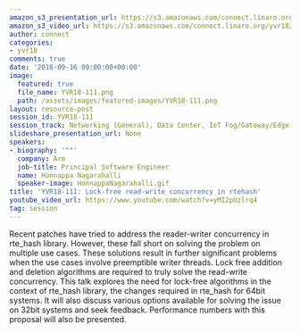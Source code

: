 ```yaml
---
amazon_s3_presentation_url: https://s3.amazonaws.com/connect.linaro.org/yvr18/presentations/yvr18-111.pdf
amazon_s3_video_url: https://s3.amazonaws.com/connect.linaro.org/yvr18/videos/yvr18-111.mp4
author: connect
categories:
- yvr18
comments: true
date: '2018-09-16 09:00:00+00:00'
image:
  featured: true
  file_name: YVR18-111.png
  path: /assets/images/featured-images/YVR18-111.png
layout: resource-post
session_id: YVR18-111
session_track: Networking (General), Data Center, IoT Fog/Gateway/Edge Computing
slideshare_presentation_url: None
speakers:
- biography: '""'
  company: Arm
  job-title: Principal Software Engineer
  name: Honnappa Nagarahalli
  speaker-image: HonnappaNagarahalli.gif
title: 'YVR18-111: Lock-free read-write concurrency in rtehash'
youtube_video_url: https://www.youtube.com/watch?v=yMI2pUzlrq4
tag: session
---
```


Recent patches have tried to address the reader-writer concurrency in rte_hash library. However, these fall short on solving the problem on multiple use cases. These solutions result in further significant problems when the use cases involve preemptible writer threads. Lock free addition and deletion algorithms are required to truly solve the read-write concurrency. This talk explores the need for lock-free algorithms in the context of rte_hash library, the changes required in rte_hash for 64bit systems. It will also discuss various options available for solving the issue on 32bit systems and seek feedback. Performance numbers with this proposal will also be presented.
